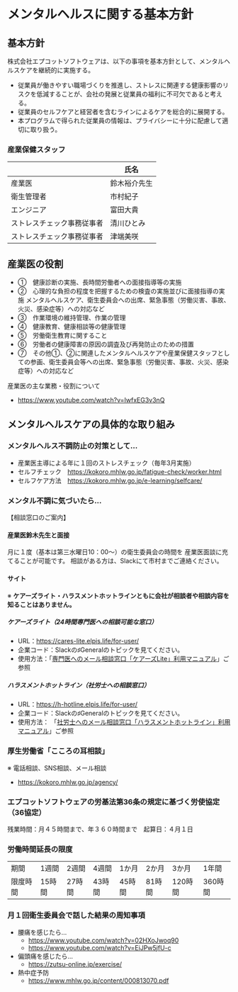 # メンタルヘルスに関する基本方針

## 基本方針

株式会社エプコットソフトウェアは、以下の事項を基本方針として、メンタルヘルスケアを継続的に実施する。

- 従業員が働きやすい職場づくりを推進し、ストレスに関連する健康影響のリスクを低減することが、会社の発展と従業員の福利に不可欠であると考える。
- 従業員のセルフケアと経営者を含むラインによるケアを総合的に展開する。
- 本プログラムで得られた従業員の情報は、プライバシーに十分に配慮して適切に取り扱う。

### 産業保健スタッフ

|  | 氏名 |
| --- | --- |
| 産業医 | 鈴木裕介先生 |
| 衛生管理者 | 市村紀子 |
| エンジニア | 富田大貴 |
| ストレスチェック事務従事者 | 清川ひとみ |
| ストレスチェック事務従事者 | 津端美咲 |

## 産業医の役割

- ①　健康診断の実施、長時間労働者への面接指導等の実施
- ②　心理的な負担の程度を把握するための検査の実施並びに面接指導の実施
メンタルヘルスケア、衛生委員会への出席、緊急事態（労働災害、事故、火災、感染症等）への対応など
- ③　作業環境の維持管理、作業の管理
- ④　健康教育、健康相談等の健康管理
- ⑤　労働衛生教育に関すること
- ⑥　労働者の健康障害の原因の調査及び再発防止のための措置
- ⑦　その他①、②に関連したメンタルヘルスケアや産業保健スタッフとしての参画、衛生委員会等への出席、緊急事態（労働災害、事故、火災、感染症等）への対応など

産業医の主な業務・役割について

- <https://www.youtube.com/watch?v=IwfxEG3v3nQ>

## メンタルヘルスケアの具体的な取り組み

### メンタルヘルス不調防止の対策として…

- 産業医主導による年に１回のストレスチェック（毎年3月実施）
- セルフチェック　<https://kokoro.mhlw.go.jp/fatigue-check/worker.html>
- セルフケア方法　<https://kokoro.mhlw.go.jp/e-learning/selfcare/>

### メンタル不調に気づいたら…

【相談窓口のご案内】

#### 産業医鈴木先生と面接

月に１度（基本は第三水曜日10：00～）の衛生委員会の時間を
産業医面談に充てることが可能です。
相談がある方は、Slackにて市村までご連絡ください。

#### サイト

※ **ケアーズライト・ハラスメントホットラインともに会社が相談者や相談内容を知ることはありません。**

##### ケアーズライト（24時間専門医への相談可能な窓口）

- URL：<https://cares-lite.elpis.life/for-user/>
- 企業コード：Slackの♯Generalのトピックを見てください。
- 使用方法：「[専門医へのメール相談窓口「ケアーズLite」利用マニュアル](./files/cares-lite-user-manual.pdf)」ご参照

##### ハラスメントホットライン（社労士への相談窓口）

- URL：<https://h-hotline.elpis.life/for-user/>
- 企業コード：Slackの♯Generalのトピックを見てください。
- 使用方法： 「[社労士へのメール相談窓口「ハラスメントホットライン」利用マニュアル](./files/h-hotline-user-manual.pdf)」ご参照

### 厚生労働省「こころの耳相談」

※ 電話相談、SNS相談、メール相談

- <https://kokoro.mhlw.go.jp/agency/>

### エプコットソフトウェアの労基法第36条の規定に基づく労使協定（36協定）

残業時間：月４５時間まで、年３６０時間まで　起算日：４月１日  

### 労働時間延長の限度

|  |  |  |  |  |  |  |  |
| --- | --- | --- | --- | --- | --- | --- | --- |
| 期間 | 1週間 | 2週間 | 4週間 | 1か月 | 2か月 | 3か月 | 1年間 |
| 限度時間 | 15時間 | 27時間 | 43時間 | 45時間 | 81時間 | 120時間 | 360時間 |

### 月１回衛生委員会で話した結果の周知事項

- 腰痛を感じたら…
  - <https://www.youtube.com/watch?v=02HXoJwoq90>
  - <https://www.youtube.com/watch?v=EiJPw5jfU-c>
- 偏頭痛を感じたら…
  - <https://zutsu-online.jp/exercise/>
- 熱中症予防
  - <https://www.mhlw.go.jp/content/000813070.pdf>
